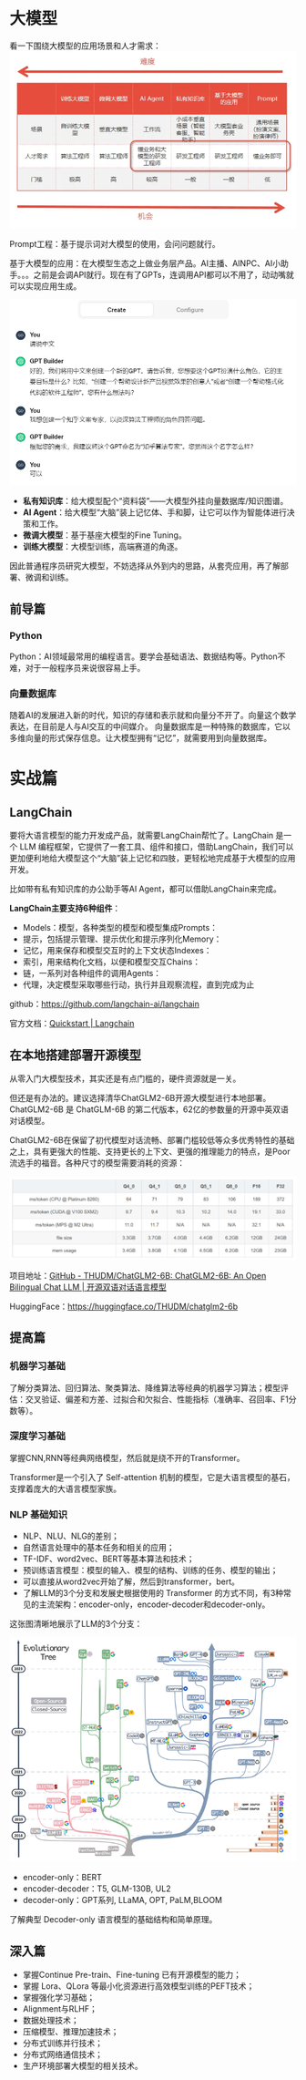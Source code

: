# 大模型

看一下围绕大模型的应用场景和人才需求：
![](image/2024-06-06-16-44-37.png)

Prompt工程：基于提示词对大模型的使用，会问问题就行。

基于大模型的应用：在大模型生态之上做业务层产品。AI主播、AINPC、AI小助手。。。之前是会调API就行。现在有了GPTs，连调用API都可以不用了，动动嘴就可以实现应用生成。

![](image/2024-06-06-16-44-51.png)

- **私有知识库**：给大模型配个“资料袋”——大模型外挂向量数据库/知识图谱。
- **AI Agent**：给大模型“大脑”装上记忆体、手和脚，让它可以作为智能体进行决策和工作。
- **微调大模型**：基于基座大模型的Fine Tuning。
- **训练大模型**：大模型训练，高端赛道的角逐。

因此普通程序员研究大模型，不妨选择从外到内的思路，从套壳应用，再了解部署、微调和训练。

## 前导篇

### Python

Python：AI领域最常用的编程语言。要学会基础语法、数据结构等。Python不难，对于一般程序员来说很容易上手。

### 向量数据库

随着AI的发展进入新的时代，知识的存储和表示就和向量分不开了。向量这个数学表达，在目前是人与AI交互的中间媒介。 向量数据库是一种特殊的数据库，它以多维向量的形式保存信息。让大模型拥有“记忆”，就需要用到向量数据库。

# 实战篇

## LangChain

要将大语言模型的能力开发成产品，就需要LangChain帮忙了。LangChain 是一个 LLM 编程框架，它提供了一套工具、组件和接口，借助LangChain，我们可以更加便利地给大模型这个“大脑”装上记忆和四肢，更轻松地完成基于大模型的应用开发。

比如带有私有知识库的办公助手等AI Agent，都可以借助LangChain来完成。

**LangChain主要支持6种组件**：
- Models：模型，各种类型的模型和模型集成Prompts：
- 提示，包括提示管理、提示优化和提示序列化Memory：
- 记忆，用来保存和模型交互时的上下文状态Indexes：
- 索引，用来结构化文档，以便和模型交互Chains：
- 链，一系列对各种组件的调用Agents：
- 代理，决定模型采取哪些行动，执行并且观察流程，直到完成为止

github：https://github.com/langchain-ai/langchain

官方文档：[Quickstart | ️Langchain](https://python.langchain.com/docs/get_started/quickstart.html)

## 在本地搭建部署开源模型

从零入门大模型技术，其实还是有点门槛的，硬件资源就是一关。

但还是有办法的。建议选择清华ChatGLM2-6B开源大模型进行本地部署。ChatGLM2-6B 是 ChatGLM-6B 的第二代版本，62亿的参数量的开源中英双语对话模型。

ChatGLM2-6B在保留了初代模型对话流畅、部署门槛较低等众多优秀特性的基础之上，具有更强大的性能、支持更长的上下文、更强的推理能力的特点，是Poor流选手的福音。各种尺寸的模型需要消耗的资源：

![](image/2024-06-06-16-49-36.png)

项目地址：[GitHub - THUDM/ChatGLM2-6B: ChatGLM2-6B: An Open Bilingual Chat LLM | 开源双语对话语言模型](https://github.com/THUDM/ChatGLM2-6B)

HuggingFace：https://huggingface.co/THUDM/chatglm2-6b

## 提高篇

### 机器学习基础

了解分类算法、回归算法、聚类算法、降维算法等经典的机器学习算法；模型评估：交叉验证、偏差和方差、过拟合和欠拟合、性能指标（准确率、召回率、F1分数等）。

### 深度学习基础

掌握CNN,RNN等经典网络模型，然后就是绕不开的Transformer。

Transformer是一个引入了 Self-attention 机制的模型，它是大语言模型的基石，支撑着庞大的大语言模型家族。

### NLP 基础知识

- NLP、NLU、NLG的差别；
- 自然语言处理中的基本任务和相关的应用；
- TF-IDF、word2vec、BERT等基本算法和技术；
- 预训练语言模型：模型的输入、模型的结构、训练的任务、模型的输出；
- 可以直接从word2vec开始了解，然后到transformer，bert。
- 了解LLM的3个分支和发展史根据使用的 Transformer 的方式不同，有3种常见的主流架构：encoder-only，encoder-decoder和decoder-only。

这张图清晰地展示了LLM的3个分支：

![](image/2024-06-06-16-55-14.png)

- encoder-only：BERT
- encoder-decoder：T5, GLM-130B, UL2
- decoder-only：GPT系列, LLaMA, OPT, PaLM,BLOOM

了解典型 Decoder-only 语言模型的基础结构和简单原理。

## 深入篇

- 掌握Continue Pre-train、Fine-tuning 已有开源模型的能力；
- 掌握 Lora、QLora 等最小化资源进行高效模型训练的PEFT技术；
- 掌握强化学习基础；
- Alignment与RLHF；
- 数据处理技术；
- 压缩模型、推理加速技术；
- 分布式训练并行技术；
- 分布式网络通信技术；
- 生产环境部署大模型的相关技术。
